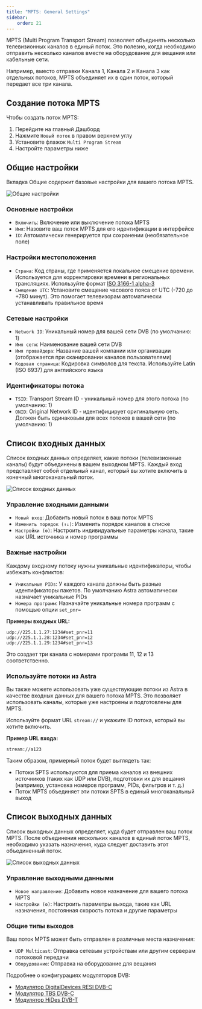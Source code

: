 ```yaml
---
title: "MPTS: General Settings"
sidebar:
    order: 21
---
```


MPTS (Multi Program Transport Stream) позволяет объединять несколько телевизионных каналов в единый поток. Это полезно, когда необходимо отправить несколько каналов вместе на оборудование для вещания или кабельные сети.

Например, вместо отправки Канала 1, Канала 2 и Канала 3 как отдельных потоков, MPTS объединяет их в один поток, который передает все три канала.

## Создание потока MPTS

Чтобы создать поток MPTS:

1. Перейдите на главный Дашборд
2. Нажмите `Новый поток` в правом верхнем углу
3. Установите флажок `Multi Program Stream`
4. Настройте параметры ниже

## Общие настройки

Вкладка Общие содержит базовые настройки для вашего потока MPTS.

![Общие настройки](https://cdn.cesbo.com/help/astra/delivery/broadcasting/mpts/general.png)

### Основные настройки

- `Включить`: Включение или выключение потока MPTS
- `Имя`: Назовите ваш поток MPTS для его идентификации в интерфейсе
- `ID`: Автоматически генерируется при сохранении (необязательное поле)

### Настройки местоположения

- `Страна`: Код страны, где применяется локальное смещение времени. Используется для корректировки времени в региональных трансляциях. Используйте формат [ISO 3166-1 alpha-3](https://en.wikipedia.org/wiki/ISO_3166-1_alpha-3)
- `Смещение UTC`: Установите смещение часового пояса от UTC (-720 до +780 минут). Это помогает телевизорам автоматически устанавливать правильное время

### Сетевые настройки

- `Network ID`: Уникальный номер для вашей сети DVB (по умолчанию: 1)
- `Имя сети`: Наименование вашей сети DVB
- `Имя провайдера`: Название вашей компании или организации (отображается при сканировании каналов пользователями)
- `Кодовая страница`: Кодировка символов для текста. Используйте Latin (ISO 6937) для английского языка

### Идентификаторы потока

- `TSID`: Transport Stream ID - уникальный номер для этого потока (по умолчанию: 1)
- `ONID`: Original Network ID - идентифицирует оригинальную сеть. Должен быть одинаковым для всех потоков в вашей сети (по умолчанию: 1)

## Список входных данных

Список входных данных определяет, какие потоки (телевизионные каналы) будут объединены в вашем выходном MPTS. Каждый вход представляет собой отдельный канал, который вы хотите включить в конечный многоканальный поток.

![Список входных данных](https://cdn.cesbo.com/help/astra/delivery/broadcasting/mpts/input.png)

### Управление входными данными

- `Новый вход`: Добавить новый поток в ваш поток MPTS
- `Изменить порядок (↑↓)`: Изменить порядок каналов в списке
- `Настройки (⚙)`: Настроить индивидуальные параметры канала, такие как URL источника и номер программы

### Важные настройки

Каждому входному потоку нужны уникальные идентификаторы, чтобы избежать конфликтов:

- `Уникальные PIDs`: У каждого канала должны быть разные идентификаторы пакетов. По умолчанию Astra автоматически назначает уникальные PIDs
- `Номера программ`: Назначайте уникальные номера программ с помощью опции `set_pnr=`

**Примеры входных URL:**

```
udp://225.1.1.27:1234#set_pnr=11
udp://225.1.1.28:1234#set_pnr=12
udp://225.1.1.29:1234#set_pnr=13
```

Это создает три канала с номерами программ 11, 12 и 13 соответственно.

### Используйте потоки из Astra

Вы также можете использовать уже существующие потоки из Astra в качестве входных данных для вашего потока MPTS. Это позволяет использовать каналы, которые уже настроены и подготовлены для MPTS.

Используйте формат URL `stream://` и укажите ID потока, который вы хотите включить.

**Пример URL входа:**

```
stream://a123
```

Таким образом, примерный поток будет выглядеть так:

- Потоки SPTS используются для приема каналов из внешних источников (таких как UDP или DVB), подготовки их для вещания (например, установка номеров программ, PIDs, фильтров и т. д.)
- Поток MPTS объединяет эти потоки SPTS в единый многоканальный выход

## Список выходных данных

Список выходных данных определяет, куда будет отправлен ваш поток MPTS. После объединения нескольких каналов в единый поток MPTS, необходимо указать назначения, куда следует доставить этот объединенный поток.

![Список выходных данных](https://cdn.cesbo.com/help/astra/delivery/broadcasting/mpts/output.png)

### Управление выходными данными

- `Новое направление`: Добавить новое назначение для вашего потока MPTS
- `Настройки (⚙)`: Настроить параметры выхода, такие как URL назначения, постоянная скорость потока и другие параметры

### Общие типы выходов

Ваш поток MPTS может быть отправлен в различные места назначения:

- `UDP Multicast`: Отправка сетевым устройствам или другим серверам потоковой передачи
- `Оборудование`: Отправка на оборудование для вещания

Подробнее о конфигурациях модуляторов DVB:

- [Модулятор DigitalDevices RESI DVB-C](/en/astra/delivery-broadcast/resi-dvb-c-modulator/)
- [Модулятор TBS DVB-C](/en/astra/delivery-broadcast/tbs-dvb-c-modulator/)
- [Модулятор HiDes DVB-T](/en/astra/delivery-broadcast/hides-dvb-t-modulator/)